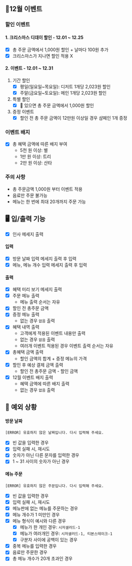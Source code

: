 ## 🎄12월 이벤트

### 할인 이벤트

#### 1. 크리스마스 디데이 할인 - 12.01 ~ 12.25

- [x] 총 주문 금액에서 1,000원 할인 + 날마다 100원 추가
- [x] 크리스마스가 지나면 할인 적용 X

#### 2. 이벤트 - 12.01 ~ 12.31

1. 기간 할인
    - [x] 평일(일요일~목요일): 디저트 1개당 2,023원 할인
    - [x] 주말(금요일~토요일): 메인 1개당 2,023원 할인
2. 특별 할인
    - [x] 🌟 있으면 총 주문 금액에서 1,000원 할인
3. 증정 이벤트
    - [x] 할인 전 총 주문 금액이 12만원 이상일 경우 샴페인 1개 증정

### 이벤트 배지

- [x] 총 혜택 금액에 따른 배지 부여
    - 5천 원 이상: 별
    - 1만 원 이상: 트리
    - 2만 원 이상: 산타

### 주의 사항

- 총 주문금액 1,000원 부터 이벤트 적용
- 음료만 주문 불가능
- 메뉴는 한 번에 최대 20개까지 주문 가능

## 🖥️ 입/출력 기능

- [x] 인사 메세지 출력

#### 입력

- [x] 방문 날짜 입력 메세지 출력 후 입력
- [x] 메뉴, 메뉴 개수 입력 메세지 출력 후 입력

#### 출력

- [x] 혜택 미리 보기 메세지 출력
- [x] 주문 메뉴 출력
    - 메뉴 출력 순서는 자유
- [x] 할인 전 총주문 금액
- [x] 증정 메뉴 출력
    - 없는 경우 `없음` 출력
- [x] 혜택 내역 출력
    - 고객에게 적용된 이벤트 내용만 출력
    - 없는 경우 `없음` 출력
    - 여러개 이벤트 적용된 경우 이벤트 출력 순서는 자유
- [x] 총혜택 금액 출력
    - 할인 금액의 합계 + 증정 메뉴의 가격
- [x] 할인 후 예상 결제 금액 출력
    - 할인 전 총주문 금액 - 할인 금액
- [x] 12월 이벤트 배지 출력
    - 혜택 금액에 따른 배지 출력
    - 없는 경우 `없음` 출력

## 👾 예외 상황

#### 방문 날짜

`[ERROR] 유효하지 않은 날짜입니다. 다시 입력해 주세요.`

- [x] 빈 값을 입력한 경우
- [x] 입력 실패 시, 재시도
- [x] 숫자가 아닌 다른 문자를 입력한 경우
- [x] 1 ~ 31 사이의 숫자가 아닌 경우 </br>

#### 메뉴 주문

`[ERROR] 유효하지 않은 주문입니다. 다시 입력해 주세요.`

- [x] 빈 값을 입력한 경우
- [x] 입력 실패 시, 재시도
- [x] 메뉴판에 없는 메뉴를 주문하는 경우
- [x] 메뉴 개수가 1 미만인 경우
- [x] 메뉴 형식이 예시와 다른 경우 </br>
    - [x] 메뉴가 한 개인 경우: `시저샐러드-1`
    - [x] 메뉴가 여러개인 경우: `시저샐러드-1, 티본스테이크-1`
    - [x] 구분자 사이에 공백이 있는 경우
- [x] 중복 메뉴를 입력한 경우
- [x] 음료만 주문한 경우
- [x] 총 메뉴 개수가 20개 초과인 경우
